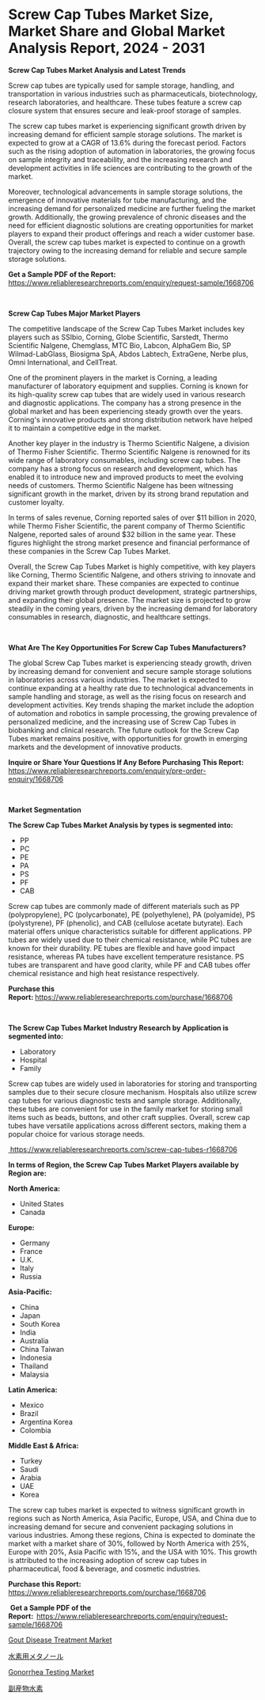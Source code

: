 <p><h1>Screw Cap Tubes Market Size, Market Share and Global Market Analysis Report, 2024 - 2031</h1></p><p><strong>Screw Cap Tubes Market Analysis and Latest Trends</strong></p>
<p><p>Screw cap tubes are typically used for sample storage, handling, and transportation in various industries such as pharmaceuticals, biotechnology, research laboratories, and healthcare. These tubes feature a screw cap closure system that ensures secure and leak-proof storage of samples.</p><p>The screw cap tubes market is experiencing significant growth driven by increasing demand for efficient sample storage solutions. The market is expected to grow at a CAGR of 13.6% during the forecast period. Factors such as the rising adoption of automation in laboratories, the growing focus on sample integrity and traceability, and the increasing research and development activities in life sciences are contributing to the growth of the market.</p><p>Moreover, technological advancements in sample storage solutions, the emergence of innovative materials for tube manufacturing, and the increasing demand for personalized medicine are further fueling the market growth. Additionally, the growing prevalence of chronic diseases and the need for efficient diagnostic solutions are creating opportunities for market players to expand their product offerings and reach a wider customer base. Overall, the screw cap tubes market is expected to continue on a growth trajectory owing to the increasing demand for reliable and secure sample storage solutions.</p></p>
<p><strong>Get a Sample PDF of the Report:&nbsp;</strong> <a href="https://www.reliableresearchreports.com/enquiry/request-sample/1668706">https://www.reliableresearchreports.com/enquiry/request-sample/1668706</a></p>
<p>&nbsp;</p>
<p><strong>Screw Cap Tubes Major Market Players</strong></p>
<p><p>The competitive landscape of the Screw Cap Tubes Market includes key players such as SSIbio, Corning, Globe Scientific, Sarstedt, Thermo Scientific Nalgene, Chemglass, MTC Bio, Labcon, AlphaGem Bio, SP Wilmad-LabGlass, Biosigma SpA, Abdos Labtech, ExtraGene, Nerbe plus, Omni International, and CellTreat. </p><p>One of the prominent players in the market is Corning, a leading manufacturer of laboratory equipment and supplies. Corning is known for its high-quality screw cap tubes that are widely used in various research and diagnostic applications. The company has a strong presence in the global market and has been experiencing steady growth over the years. Corning's innovative products and strong distribution network have helped it to maintain a competitive edge in the market.</p><p>Another key player in the industry is Thermo Scientific Nalgene, a division of Thermo Fisher Scientific. Thermo Scientific Nalgene is renowned for its wide range of laboratory consumables, including screw cap tubes. The company has a strong focus on research and development, which has enabled it to introduce new and improved products to meet the evolving needs of customers. Thermo Scientific Nalgene has been witnessing significant growth in the market, driven by its strong brand reputation and customer loyalty.</p><p>In terms of sales revenue, Corning reported sales of over $11 billion in 2020, while Thermo Fisher Scientific, the parent company of Thermo Scientific Nalgene, reported sales of around $32 billion in the same year. These figures highlight the strong market presence and financial performance of these companies in the Screw Cap Tubes Market.</p><p>Overall, the Screw Cap Tubes Market is highly competitive, with key players like Corning, Thermo Scientific Nalgene, and others striving to innovate and expand their market share. These companies are expected to continue driving market growth through product development, strategic partnerships, and expanding their global presence. The market size is projected to grow steadily in the coming years, driven by the increasing demand for laboratory consumables in research, diagnostic, and healthcare settings.</p></p>
<p>&nbsp;</p>
<p><strong>What Are The Key Opportunities For Screw Cap Tubes Manufacturers?</strong></p>
<p><p>The global Screw Cap Tubes market is experiencing steady growth, driven by increasing demand for convenient and secure sample storage solutions in laboratories across various industries. The market is expected to continue expanding at a healthy rate due to technological advancements in sample handling and storage, as well as the rising focus on research and development activities. Key trends shaping the market include the adoption of automation and robotics in sample processing, the growing prevalence of personalized medicine, and the increasing use of Screw Cap Tubes in biobanking and clinical research. The future outlook for the Screw Cap Tubes market remains positive, with opportunities for growth in emerging markets and the development of innovative products.</p></p>
<p><strong>Inquire or Share Your Questions If Any Before Purchasing This Report:</strong> <a href="https://www.reliableresearchreports.com/enquiry/pre-order-enquiry/1668706">https://www.reliableresearchreports.com/enquiry/pre-order-enquiry/1668706</a></p>
<p>&nbsp;</p>
<p><strong>Market Segmentation</strong></p>
<p><strong>The Screw Cap Tubes Market Analysis by types is segmented into:</strong></p>
<p><ul><li>PP</li><li>PC</li><li>PE</li><li>PA</li><li>PS</li><li>PF</li><li>CAB</li></ul></p>
<p><p>Screw cap tubes are commonly made of different materials such as PP (polypropylene), PC (polycarbonate), PE (polyethylene), PA (polyamide), PS (polystyrene), PF (phenolic), and CAB (cellulose acetate butyrate). Each material offers unique characteristics suitable for different applications. PP tubes are widely used due to their chemical resistance, while PC tubes are known for their durability. PE tubes are flexible and have good impact resistance, whereas PA tubes have excellent temperature resistance. PS tubes are transparent and have good clarity, while PF and CAB tubes offer chemical resistance and high heat resistance respectively.</p></p>
<p><strong>Purchase this Report:&nbsp;</strong><a href="https://www.reliableresearchreports.com/purchase/1668706">https://www.reliableresearchreports.com/purchase/1668706</a></p>
<p>&nbsp;</p>
<p><strong>The Screw Cap Tubes Market Industry Research by Application is segmented into:</strong></p>
<p><ul><li>Laboratory</li><li>Hospital</li><li>Family</li></ul></p>
<p><p>Screw cap tubes are widely used in laboratories for storing and transporting samples due to their secure closure mechanism. Hospitals also utilize screw cap tubes for various diagnostic tests and sample storage. Additionally, these tubes are convenient for use in the family market for storing small items such as beads, buttons, and other craft supplies. Overall, screw cap tubes have versatile applications across different sectors, making them a popular choice for various storage needs.</p></p>
<p><a href="https://www.reliableresearchreports.com/screw-cap-tubes-r1668706">&nbsp;https://www.reliableresearchreports.com/screw-cap-tubes-r1668706</a></p>
<p><strong>In terms of Region, the Screw Cap Tubes Market Players available by Region are:</strong></p>
<p>
    <p> <strong> North America: </strong>
        <ul>
            <li>United States</li>
            <li>Canada</li>
        </ul>
        </p> 
    <p> <strong> Europe: </strong>
        <ul>
            <li>Germany</li>
            <li>France</li>
            <li>U.K.</li>
            <li>Italy</li>
            <li>Russia</li>
        </ul>
        </p> 
    <p> <strong> Asia-Pacific: </strong>
        <ul>
            <li>China</li>
            <li>Japan</li>
            <li>South Korea</li>
            <li>India</li>
            <li>Australia</li>
            <li>China Taiwan</li>
            <li>Indonesia</li>
            <li>Thailand</li>
            <li>Malaysia</li>
        </ul>
        </p> 
    <p> <strong> Latin America: </strong>
        <ul>
            <li>Mexico</li>
            <li>Brazil</li>
            <li>Argentina Korea</li>
            <li>Colombia</li>
        </ul>
        </p> 
    <p> <strong> Middle East & Africa: </strong>
        <ul>
            <li>Turkey</li>
            <li>Saudi</li>
            <li>Arabia</li>
            <li>UAE</li>
            <li>Korea</li>
        </ul>
    </p>
    </p>
<p><p>The screw cap tubes market is expected to witness significant growth in regions such as North America, Asia Pacific, Europe, USA, and China due to increasing demand for secure and convenient packaging solutions in various industries. Among these regions, China is expected to dominate the market with a market share of 30%, followed by North America with 25%, Europe with 20%, Asia Pacific with 15%, and the USA with 10%. This growth is attributed to the increasing adoption of screw cap tubes in pharmaceutical, food & beverage, and cosmetic industries.</p></p>
<p><strong>Purchase this Report: </strong><a href="https://www.reliableresearchreports.com/purchase/1668706">https://www.reliableresearchreports.com/purchase/1668706</a></p>
<p>&nbsp;<strong>Get a Sample PDF of the Report:&nbsp;&nbsp;</strong><a href="https://www.reliableresearchreports.com/enquiry/request-sample/1668706">https://www.reliableresearchreports.com/enquiry/request-sample/1668706</a></p>
<p><strong></strong></p>
<p><p><a href="https://github.com/jhonangga41/Market-Research-Report-List-1/blob/main/gout-disease-treatment-market.md">Gout Disease Treatment Market</a></p><p><a href="https://github.com/AdellaPrice2023/Market-Research-Report-List-2/blob/main/6039813176875.md">水素用メタノール</a></p><p><a href="https://github.com/jnzzvtbl92/Market-Research-Report-List-1/blob/main/gonorrhea-testing-market.md">Gonorrhea Testing Market</a></p><p><a href="https://github.com/AbigaleHuel/Market-Research-Report-List-1/blob/main/6923638176876.md">副産物水素</a></p></p>